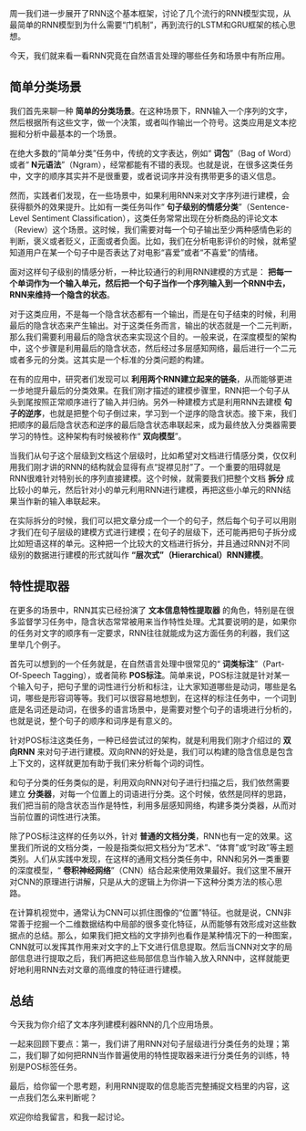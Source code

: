 周一我们进一步展开了RNN这个基本框架，讨论了几个流行的RNN模型实现，从最简单的RNN模型到为什么需要“门机制”，再到流行的LSTM和GRU框架的核心思想。

今天，我们就来看一看RNN究竟在自然语言处理的哪些任务和场景中有所应用。

## 简单分类场景

我们首先来聊一种 **简单的分类场景**。在这种场景下，RNN输入一个序列的文字，然后根据所有这些文字，做一个决策，或者叫作输出一个符号。这类应用是文本挖掘和分析中最基本的一个场景。

在绝大多数的“简单分类”任务中，传统的文字表达，例如“ **词包**”（Bag of Word）或者“ **N元语法**”（Ngram），经常都能有不错的表现。也就是说，在很多这类任务中，文字的顺序其实并不是很重要，或者说词序并没有携带更多的语义信息。

然而，实践者们发现，在一些场景中，如果利用RNN来对文字序列进行建模，会获得额外的效果提升。比如有一类任务叫作“ **句子级别的情感分类**”（Sentence-Level Sentiment Classification），这类任务常常出现在分析商品的评论文本（Review）这个场景。这时候，我们需要对每一个句子输出至少两种感情色彩的判断，褒义或者贬义，正面或者负面。比如，我们在分析电影评价的时候，就希望知道用户在某一个句子中是否表达了对电影“喜爱”或者“不喜爱”的情绪。

面对这样句子级别的情感分析，一种比较通行的利用RNN建模的方式是： **把每一个单词作为一个输入单元，然后把一个句子当作一个序列输入到一个RNN中去，RNN来维持一个隐含的状态**。

对于这类应用，不是每一个隐含状态都有一个输出，而是在句子结束的时候，利用最后的隐含状态来产生输出。对于这类任务而言，输出的状态就是一个二元判断，那么我们需要利用最后的隐含状态来实现这个目的。一般来说，在深度模型的架构中，这个步骤是利用最后的隐含状态，然后经过多层感知网络，最后进行一个二元或者多元的分类。这其实是一个标准的分类问题的构建。

在有的应用中，研究者们发现可以 **利用两个RNN建立起来的链条**，从而能够更进一步地提升最后的分类效果。在我们刚才描述的建模步骤里，RNN把一个句子从头到尾按照正常顺序进行了输入并归纳。另外一种建模方式是利用RNN去建模 **句子的逆序**，也就是把整个句子倒过来，学习到一个逆序的隐含状态。接下来，我们把顺序的最后隐含状态和逆序的最后隐含状态串联起来，成为最终放入分类器需要学习的特性。这种架构有时候被称作“ **双向模型**”。

当我们从句子这个层级到文档这个层级时，比如希望对文档进行情感分类，仅仅利用我们刚才讲的RNN的结构就会显得有点“捉襟见肘”了。一个重要的阻碍就是RNN很难针对特别长的序列直接建模。这个时候，就需要我们把整个文档 **拆分** 成比较小的单元，然后针对小的单元利用RNN进行建模，再把这些小单元的RNN结果当作新的输入串联起来。

在实际拆分的时候，我们可以把文章分成一个一个的句子，然后每个句子可以用刚才我们在句子层级的建模方式进行建模；在句子的层级下，还可能再把句子拆分成比如短语这样的单元。这种把一个比较大的文档进行拆分，并且通过RNN对不同级别的数据进行建模的形式就叫作 **“层次式”（Hierarchical）RNN建模**。

## 特性提取器

在更多的场景中，RNN其实已经扮演了 **文本信息特性提取器** 的角色，特别是在很多监督学习任务中，隐含状态常常被用来当作特性处理。尤其要说明的是，如果你的任务对文字的顺序有一定要求，RNN往往就能成为这方面任务的利器，我们这里举几个例子。

首先可以想到的一个任务就是，在自然语言处理中很常见的“ **词类标注**”（Part-Of-Speech Tagging），或者简称 **POS标注**。简单来说，POS标注就是针对某一个输入句子，把句子里的词性进行分析和标注，让大家知道哪些是动词，哪些是名词，哪些是形容词等等。我们可以很容易地想到，在这样的标注任务中，一个词到底是名词还是动词，在很多的语言场景中，是需要对整个句子的语境进行分析的，也就是说，整个句子的顺序和词序是有意义的。

针对POS标注这类任务，一种已经尝试过的架构，就是利用我们刚才介绍过的 **双向RNN** 来对句子进行建模。双向RNN的好处是，我们可以构建的隐含信息是包含上下文的，这样就更加有助于我们来分析每个词的词性。

和句子分类的任务类似的是，利用双向RNN对句子进行扫描之后，我们依然需要建立 **分类器**，对每一个位置上的词语进行分类。这个时候，依然是同样的思路，我们把当前的隐含状态当作是特性，利用多层感知网络，构建多类分类器，从而对当前位置的词性进行决策。

除了POS标注这样的任务以外，针对 **普通的文档分类**，RNN也有一定的效果。这里我们所说的文档分类，一般是指类似把文档分为“艺术”、“体育”或“时政”等主题类别。人们从实践中发现，在这样的通用文档分类任务中，RNN和另外一类重要的深度模型，“ **卷积神经网络**”（CNN）结合起来使用效果最好。我们这里不展开对CNN的原理进行讲解，只是从大的逻辑上为你讲一下这种分类方法的核心思路。

在计算机视觉中，通常认为CNN可以抓住图像的“位置”特征。也就是说，CNN非常善于挖掘一个二维数据结构中局部的很多变化特征，从而能够有效形成对这些数据点的总结。那么，如果我们把文档的文字排列也看作是某种情况下的一种图案，CNN就可以发挥其作用来对文字的上下文进行信息提取。然后当CNN对文字的局部信息进行提取之后，我们再把这些局部信息当作输入放入RNN中，这样就能更好地利用RNN去对文章的高维度的特征进行建模。

## 总结

今天我为你介绍了文本序列建模利器RNN的几个应用场景。

一起来回顾下要点：第一，我们讲了用RNN对句子层级进行分类任务的处理；第二，我们聊了如何把RNN当作普遍使用的特性提取器来进行分类任务的训练，特别是POS标签任务。

最后，给你留一个思考题，利用RNN提取的信息能否完整捕捉文档里的内容，这一点我们怎么来判断呢？

欢迎你给我留言，和我一起讨论。